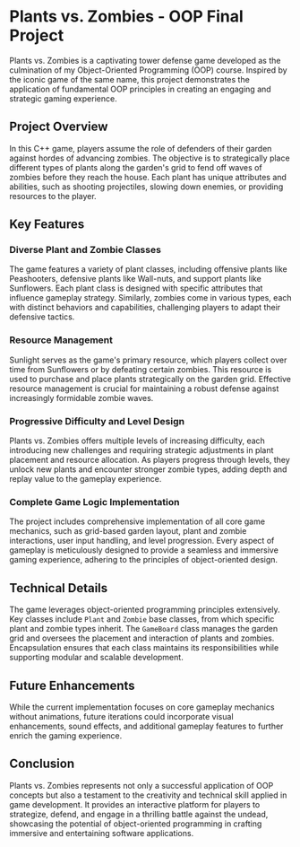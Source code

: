 

# Plants vs. Zombies - OOP Final Project

Plants vs. Zombies is a captivating tower defense game developed as the culmination of my Object-Oriented Programming (OOP) course. Inspired by the iconic game of the same name, this project demonstrates the application of fundamental OOP principles in creating an engaging and strategic gaming experience.

## Project Overview

In this C++ game, players assume the role of defenders of their garden against hordes of advancing zombies. The objective is to strategically place different types of plants along the garden's grid to fend off waves of zombies before they reach the house. Each plant has unique attributes and abilities, such as shooting projectiles, slowing down enemies, or providing resources to the player.

## Key Features

### Diverse Plant and Zombie Classes
The game features a variety of plant classes, including offensive plants like Peashooters, defensive plants like Wall-nuts, and support plants like Sunflowers. Each plant class is designed with specific attributes that influence gameplay strategy. Similarly, zombies come in various types, each with distinct behaviors and capabilities, challenging players to adapt their defensive tactics.

### Resource Management
Sunlight serves as the game's primary resource, which players collect over time from Sunflowers or by defeating certain zombies. This resource is used to purchase and place plants strategically on the garden grid. Effective resource management is crucial for maintaining a robust defense against increasingly formidable zombie waves.

### Progressive Difficulty and Level Design
Plants vs. Zombies offers multiple levels of increasing difficulty, each introducing new challenges and requiring strategic adjustments in plant placement and resource allocation. As players progress through levels, they unlock new plants and encounter stronger zombie types, adding depth and replay value to the gameplay experience.

### Complete Game Logic Implementation
The project includes comprehensive implementation of all core game mechanics, such as grid-based garden layout, plant and zombie interactions, user input handling, and level progression. Every aspect of gameplay is meticulously designed to provide a seamless and immersive gaming experience, adhering to the principles of object-oriented design.

## Technical Details

The game leverages object-oriented programming principles extensively. Key classes include `Plant` and `Zombie` base classes, from which specific plant and zombie types inherit. The `GameBoard` class manages the garden grid and oversees the placement and interaction of plants and zombies. Encapsulation ensures that each class maintains its responsibilities while supporting modular and scalable development.

## Future Enhancements

While the current implementation focuses on core gameplay mechanics without animations, future iterations could incorporate visual enhancements, sound effects, and additional gameplay features to further enrich the gaming experience.

## Conclusion

Plants vs. Zombies represents not only a successful application of OOP concepts but also a testament to the creativity and technical skill applied in game development. It provides an interactive platform for players to strategize, defend, and engage in a thrilling battle against the undead, showcasing the potential of object-oriented programming in crafting immersive and entertaining software applications.



